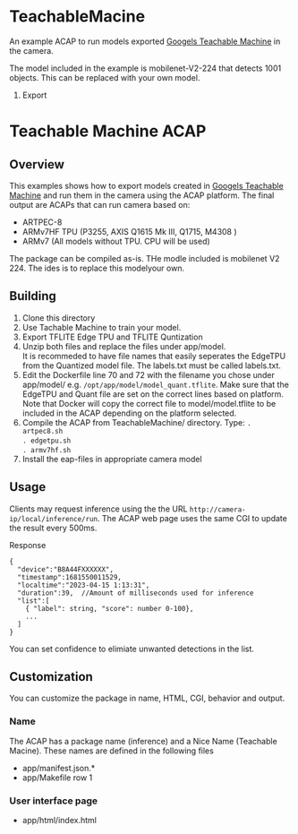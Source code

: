 # TeachableMacine
An example ACAP to run models exported [Googels Teachable Machine](https://teachablemachine.withgoogle.com/) in the camera.

The model included in the example is mobilenet-V2-224 that detects 1001 objects.  This can be replaced with your own model.
1. Export 


# Teachable Machine ACAP

## Overview
This examples shows how to export models created in [Googels Teachable Machine](https://teachablemachine.withgoogle.com/) and run them in the camera using the ACAP platform.
The final output are ACAPs that can run camera based on:
* ARTPEC-8
* ARMv7HF TPU (P3255, AXIS Q1615 Mk III, Q1715, M4308 )
* ARMv7 (All models without TPU.  CPU will be used)

The package can be compiled as-is.  THe modle included is mobilenet V2 224. The ides is to replace this modelyour own.

## Building
1. Clone this directory
2. Use Tachable Machine to train your model.
3. Export TFLITE Edge TPU and TFLITE Quntization
4. Unzip both files and replace the files under app/model.  
It is recommeded to have file names that easily seperates the EdgeTPU from the Quantized model file.  The labels.txt must be called labels.txt.
5. Edit the Dockerfile line 70 and 72 with the filename you chose under app/model/ e.g. ```/opt/app/model/model_quant.tflite```.  Make sure that the EdgeTPU and Quant file are set on the correct lines based on platform.  Note that Docker will copy the correct file to model/model.tflite to be included in the ACAP depending on the platform selected.
6. Compile the ACAP from TeachableMachine/ directory.  Type:
   ```. artpec8.sh```  
   ```. edgetpu.sh```  
   ```. armv7hf.sh```
 6. Install the eap-files in appropriate camera model
 
 ## Usage
Clients may request inference using the the URL ```http://camera-ip/local/inference/run```.  The ACAP web page uses the same CGI to update the result every 500ms. 

Response 

```
{
  "device":"B8A44FXXXXXX",
  "timestamp":1681550011529,
  "localtime":"2023-04-15 1:13:31",
  "duration":39,  //Amount of milliseconds used for inference
  "list":[
    { "label": string, "score": number 0-100},
    ...
  ]
}
```
You can set confidence to elimiate unwanted detections in the list.

## Customization
You can customize the package in name, HTML, CGI, behavior and output.

### Name
The ACAP has a package name (inference) and a Nice Name (Teachable Macine).  These names are defined in the following files
* app/manifest.json.*
* app/Makefile row 1

### User interface page
* app/html/index.html

